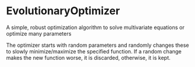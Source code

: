 # EvolutionaryOptimizer
A simple, robust optimization algorithm to solve multivariate equations or optimize many parameters

The optimizer starts with random parameters and randomly changes these to slowly minimize/maximize the specified function. If a random change makes the new function worse, it is discarded, otherwise, it is kept.
